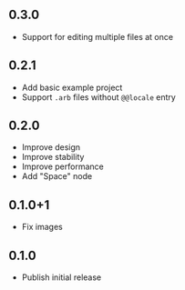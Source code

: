## 0.3.0

* Support for editing multiple files at once

## 0.2.1

* Add basic example project
* Support `.arb` files without `@@locale` entry 

## 0.2.0

* Improve design
* Improve stability
* Improve performance
* Add "Space" node

## 0.1.0+1

* Fix images

## 0.1.0

* Publish initial release
